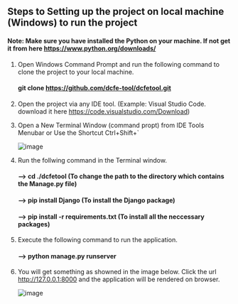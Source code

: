 ## Steps to Setting up the project on local machine (Windows) to run the project


#### Note: Make sure you have installed the Python on your machine. If not get it from here https://www.python.org/downloads/


1) Open Windows Command Prompt and run the following command to clone the project to your local machine.

   #### git clone https://github.com/dcfe-tool/dcfetool.git
   
   
2) Open the project via any IDE tool. (Example: Visual Studio Code. download it here https://code.visualstudio.com/Download)



3) Open a New Terminal Window (command propt) from IDE Tools Menubar or Use the Shortcut Ctrl+Shift+`


   ![image](https://user-images.githubusercontent.com/123196611/214689147-ed9cc9bf-2f05-484a-b47f-c8964fcd9959.png)
   
   
  
4) Run the follwing command in the Terminal window.



   #### --> cd ./dcfetool                     (To change the path to the directory which contains the Manage.py file)
   
   #### --> pip install Django                (To install the Django package)
   
   #### --> pip install -r requirements.txt   (To install all the neccessary packages)
   
   
   
5) Execute the following command to run the application.



   #### --> python manage.py runserver


6) You will get something as showned in the image below. Click the url http://127.0.0.1:8000 and the application will be rendered on browser.



   ![image](https://user-images.githubusercontent.com/123196611/214686873-a997dfa6-a3e6-4468-9c37-fb1b6acf64f5.png)

